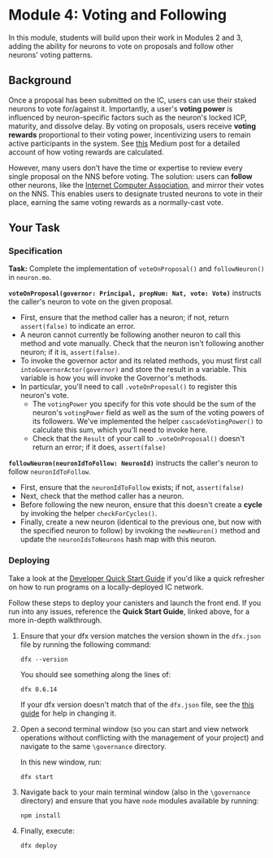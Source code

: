 # Module 4: Voting and Following

In this module, students will build upon their work in Modules 2 and 3, adding the ability for neurons to vote on proposals and follow other neurons' voting patterns.

## Background

Once a proposal has been submitted on the IC, users can use their staked neurons to vote for/against it. Importantly, a user's **voting power** is influenced by neuron-specific factors such as the neuron's locked ICP, maturity, and dissolve delay. By voting on proposals, users receive **voting rewards** proportional to their voting power, incentivizing users to remain active participants in the system. See [this](https://medium.com/dfinity/understanding-the-internet-computers-network-nervous-system-neurons-and-icp-utility-tokens-730dab65cae8) Medium post for a detailed account of how voting rewards are calculated. 

However, many users don't have the time or expertise to review every single proposal on the NNS before voting. The solution: users can **follow** other neurons, like the [Internet Computer Association](https://internetcomputer.org/), and mirror their votes on the NNS. This enables users to designate trusted neurons to vote in their place, earning the same voting rewards as a normally-cast vote. 

## Your Task

### Specification

**Task:** Complete the implementation of `voteOnProposal()` and `followNeuron()` in `neuron.mo`.

**`voteOnProposal(governor: Principal, propNum: Nat, vote: Vote)`** instructs the caller's neuron to vote on the given proposal.

* First, ensure that the method caller has a neuron; if not, return `assert(false)` to indicate an error.
* A neuron cannot currently be following another neuron to call this method and vote manually. Check that the neuron isn't following another neuron; if it is, `assert(false)`.
* To invoke the governor actor and its related methods, you must first call `intoGovernorActor(governor)` and store the result in a variable. This variable is how you will invoke the Governor's methods.
* In particular, you'll need to call `.voteOnProposal()` to register this neuron's vote.
  * The `votingPower` you specify for this vote should be the sum of the neuron's `votingPower` field as well as the sum of the voting powers of its followers. We've implemented the helper `cascadeVotingPower()` to calculate this sum, which you'll need to invoke here.
  * Check that the `Result` of your call to `.voteOnProposal()` doesn't return an error; if it does, `assert(false)`

**`followNeuron(neuronIdToFollow: NeuronId)`** instructs the caller's neuron to follow `neuronIdToFollow`.

* First, ensure that the `neuronIdToFollow` exists; if not, `assert(false)`
* Next, check that the method caller has a neuron.
* Before following the new neuron, ensure that this doesn't create a **cycle** by invoking the helper `checkForCycles()`.
* Finally, create a new neuron (identical to the previous one, but now with the specified neuron to follow) by invoking the `newNeuron()` method and update the `neuronIdsToNeurons` hash map with this neuron.

### Deploying

Take a look at the [Developer Quick Start Guide](https://sdk.dfinity.org/docs/quickstart/quickstart.html) if you'd like a quick refresher on how to run programs on a locally-deployed IC network. 

Follow these steps to deploy your canisters and launch the front end. If you run into any issues, reference the **Quick Start Guide**, linked above,  for a more in-depth walkthrough.

1. Ensure that your dfx version matches the version shown in the `dfx.json` file by running the following command:

   ```
   dfx --version
   ```

   You should see something along the lines of:

   ```
   dfx 0.6.14
   ```

   If your dfx version doesn't match that of the `dfx.json` file, see the [this guide](https://sdk.dfinity.org/docs/developers-guide/install-upgrade-remove.html#install-version) for help in changing it. 

2. Open a second terminal window (so you can start and view network operations without conflicting with the management of your project) and navigate to the same `\governance` directory.

   In this new window, run:

   ```
   dfx start
   ```

3. Navigate back to your main terminal window (also in the `\governance` directory) and ensure that you have `node` modules available by running:

   ```
   npm install
   ```

4. Finally, execute:

   ```
   dfx deploy
   ```


